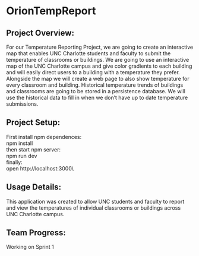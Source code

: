 # OrionTempReport

## Project Overview:
For our Temperature Reporting Project, we are going to create an interactive map that enables UNC Charlotte students and faculty to submit the temperature of classrooms or buildings. We are going to use an interactive map of the UNC Charlotte campus and give color gradients to each building and will easily direct users to a building with a temperature they prefer. Alongside the map we will create a web page to also show temperature for every classroom and building. Historical temperature trends of buildings and classrooms are going to be stored in a persistence database. We will use the historical data to fill in when we don’t have up to date temperature submissions. 

## Project Setup:
First install npm dependences:\
  npm install\
then start npm server:\
  npm run dev\
finally:\
  open http://localhost:3000\

## Usage Details:
This application was created to allow UNC students and faculty to report and view the temperatures of individual classrooms or buildings across UNC Charlotte campus.

## Team Progress:
Working on Sprint 1
